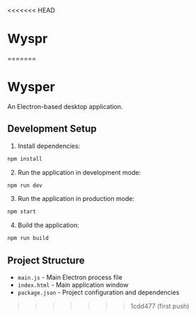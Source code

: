 <<<<<<< HEAD
# Wyspr
=======
# Wysper

An Electron-based desktop application.

## Development Setup

1. Install dependencies:
```bash
npm install
```

2. Run the application in development mode:
```bash
npm run dev
```

3. Run the application in production mode:
```bash
npm start
```

4. Build the application:
```bash
npm run build
```

## Project Structure

- `main.js` - Main Electron process file
- `index.html` - Main application window
- `package.json` - Project configuration and dependencies 
>>>>>>> 1cdd477 (first push)
